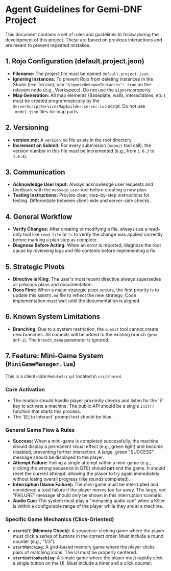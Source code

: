# Agent Guidelines for Gemi-DNF Project

This document contains a set of rules and guidelines to follow during the development of this project. These are based on previous interactions and are meant to prevent repeated mistakes.

## 1. Rojo Configuration (default.project.json)
- **Filename:** The project file must be named `default.project.json`.
- **Ignoring Instances:** To prevent Rojo from deleting instances in the Studio (like Terrain), use `"$ignoreUnknownInstances": true` on the relevant node (e.g., Workspace). Do not use the `$ignore` property.
- **Map Generation:** All map elements (Baseplate, walls, interactables, etc.) must be created programmatically by the `ServerScriptService/MapBuilder.server.lua` script. Do not use `.model.json` files for map parts.

## 2. Versioning
- **version.md:** A `version.md` file exists in the root directory.
- **Increment on Submit:** For every submission (`submit` tool call), the version number in this file must be incremented (e.g., from `1.0.3` to `1.0.4`).

## 3. Communication
- **Acknowledge User Input:** Always acknowledge user requests and feedback with the `message_user` tool before creating a new plan.
- **Testing Instructions:** Provide clear, step-by-step instructions for testing. Differentiate between client-side and server-side checks.

## 4. General Workflow
- **Verify Changes:** After creating or modifying a file, always use a read-only tool like `read_file` or `ls` to verify the change was applied correctly before marking a plan step as complete.
- **Diagnose Before Acting:** When an error is reported, diagnose the root cause by reviewing logs and file contents before implementing a fix.

## 5. Strategic Pivots
- **Directive is King:** The user's most recent directive always supersedes all previous plans and documentation.
- **Docs First:** When a major strategic pivot occurs, the first priority is to update this `AGENTS.md` file to reflect the new strategy. Code implementation must wait until the documentation is aligned.

## 6. Known System Limitations
- **Branching:** Due to a system restriction, the `submit` tool cannot create new branches. All commits will be added to the existing branch (`gemi-dnf-1`). The `branch_name` parameter is ignored.

## 7. Feature: Mini-Game System (`MiniGameManager.lua`)
This is a client-side `ModuleScript` located in `src/shared`.

### Core Activation
- The module should handle player proximity checks and listen for the 'E' key to activate a machine. The public API should be a single `init()` function that starts this process.
- The '[E] to Interact' prompt text should be blue.

### General Game Flow & Rules
- **Success:** When a mini-game is completed successfully, the machine should display a permanent visual effect (e.g., green light) and become disabled, preventing further interaction. A large, green "SUCCESS" message should be displayed to the player.
- **Attempt Failure:** Failing a single attempt within a mini-game (e.g., clicking the wrong sequence in QTE) should **not** end the game. It should reset the current attempt, allowing the player to try again immediately without losing overall progress (like rounds completed).
- **Interruption (Game Failure):** The mini-game must be interrupted and considered a total failure if the player moves too far away. The large, red "FAILURE" message should *only* be shown in this interruption scenario.
- **Audio Cue:** The system must play a "menacing audio cue" when a Killer is within a configurable range of the player while they are at a machine.

### Specific Game Mechanics (Click-Oriented)
- **`startQTE` (Memory Check):** A sequence-clicking game where the player must click a series of buttons in the correct order. Must include a round counter (e.g., "1/3").
- **`startMatching`:** A grid-based memory game where the player clicks pairs of matching icons. The UI must be properly centered.
- **`startButtonMashing`:** A simple game where the player must rapidly click a single button on the UI. Must include a timer and a click counter.
